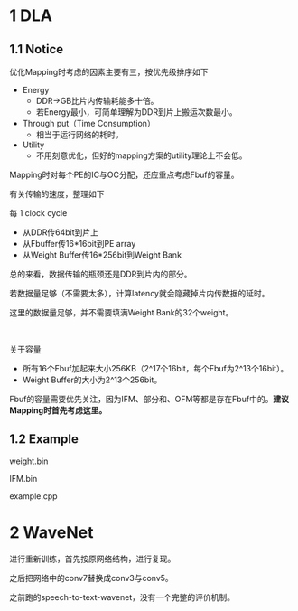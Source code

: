 # 1 DLA

## 1.1 Notice

优化Mapping时考虑的因素主要有三，按优先级排序如下

- Energy
  - DDR->GB比片内传输耗能多十倍。
  - 若Energy最小，可简单理解为DDR到片上搬运次数最小。
- Through put（Time Consumption）
  - 相当于运行网络的耗时。
- Utility
  - 不用刻意优化，但好的mapping方案的utility理论上不会低。

Mapping时对每个PE的IC与OC分配，还应重点考虑Fbuf的容量。



有关传输的速度，整理如下

每 1 clock cycle 

- 从DDR传64bit到片上
- 从Fbuffer传16*16bit到PE array
- 从Weight Buffer传16*256bit到Weight Bank

总的来看，数据传输的瓶颈还是DDR到片内的部分。

若数据量足够（不需要太多），计算latency就会隐藏掉片内传数据的延时。

这里的数据量足够，并不需要填满Weight Bank的32个weight。

​	

关于容量

- 所有16个Fbuf加起来大小256KB（2^17个16bit，每个Fbuf为2^13个16bit）。
- Weight Buffer的大小为2^13个256bit。

Fbuf的容量需要优先关注，因为IFM、部分和、OFM等都是存在Fbuf中的。**建议Mapping时首先考虑这里。**



## 1.2 Example

weight.bin

IFM.bin

example.cpp



# 2 WaveNet

进行重新训练，首先按原网络结构，进行复现。

之后把网络中的conv7替换成conv3与conv5。

之前跑的speech-to-text-wavenet，没有一个完整的评价机制。